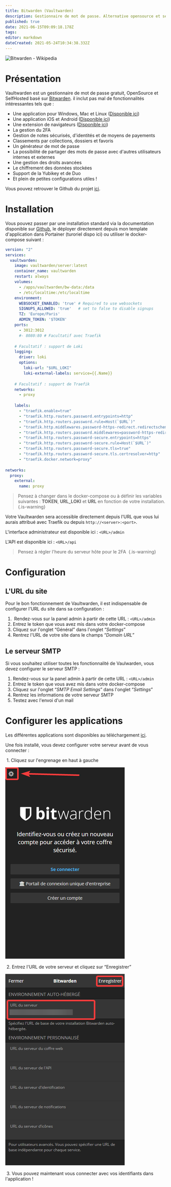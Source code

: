 ```yaml
---
title: Bitwarden (Vaultwarden)
description: Gestionnaire de mot de passe. Alternative opensource et self hosted de Dashlane.
published: true
date: 2021-06-15T09:09:18.178Z
tags: 
editor: markdown
dateCreated: 2021-05-24T10:34:38.332Z
---
```


![Bitwarden - Wikipedia](https://upload.wikimedia.org/wikipedia/commons/thumb/c/cc/Bitwarden_logo.svg/1200px-Bitwarden_logo.svg.png)

# Présentation

Vaultwarden est un gestionnaire de mot de passe gratuit, OpenSource et SelfHosted basé sur [Bitwarden](https://bitwarden.com). il inclut pas mal de fonctionnalités intéressantes tels que :

-   Une application pour Windows, Mac et Linux ([Disponible ici](https://bitwarden.com/download/))
-   Une application iOS et Android ([Disponible ici](https://bitwarden.com/download/))
-   Une extension de navigateurs ([Disponible ici](https://bitwarden.com/download/))
-   La gestion du 2FA
-   Gestion de notes sécurisés, d'identités et de moyens de payements
-   Classements par collections, dossiers et favoris
-   Un générateur de mot de passe
-   La possibilité de partager des mots de passe avec d'autres utilisateurs internes et externes
-   Une gestion des droits avancées
-   Le chiffrement des données stockées
-   Support de la Yubikey et de Duo
-   Et plein de petites configurations utiles !

Vous pouvez retrouver le Github du projet [ici](https://github.com/dani-garcia/vaultwarden).

# Installation

Vous pouvez passer par une installation standard via la documentation disponible sur [Github](https://github.com/dani-garcia/vaultwarden), le déployer directement depuis mon template d'application dans Portainer (turoriel dispo ici) ou utiliser le docker-compose suivant :

```yaml
version: "2"
services:
  vaultwarden:
    image: vaultwarden/server:latest
    container_name: vaultwarden
    restart: always
    volumes:
      - /apps/vaultwarden/bw-data:/data
      - /etc/localtime:/etc/localtime
    environment:
      WEBSOCKET_ENABLED: 'true' # Required to use websockets
      SIGNUPS_ALLOWED: 'true'   # set to false to disable signups
      TZ: 'Europe/Paris'
      ADMIN_TOKEN: '$TOKEN'
    ports:
      - 3012:3012
      #- 8080:80 # Facultatif avec Traefik
    
    # Facultatif : support de Loki
    logging:
      driver: loki
      options:
        loki-url: "$URL_LOKI"
        loki-external-labels: service={{.Name}}
    
    # Facultatif : support de Traefik        
    networks:
      - proxy
    
    labels:
      - "traefik.enable=true"
      - "traefik.http.routers.password.entrypoints=http"
      - "traefik.http.routers.password.rule=Host(`$URL`)"
      - "traefik.http.middlewares.password-https-redirect.redirectscheme.scheme=https"
      - "traefik.http.routers.password.middlewares=password-https-redirect"
      - "traefik.http.routers.password-secure.entrypoints=https"
      - "traefik.http.routers.password-secure.rule=Host(`$URL`)"
      - "traefik.http.routers.password-secure.tls=true"
      - "traefik.http.routers.password-secure.tls.certresolver=http"
      - "traefik.docker.network=proxy"
      
networks:
  proxy:
    external:
      name: proxy
```

> Pensez à changer dans le docker-compose ou à définir les variables suivantes : **TOKEN**, **URL_LOKI** et **URL** en fonction de votre installation.
{.is-warning}

Votre Vaultwarden sera accessible directement depuis l'URL que vous lui aurais attribué avec Traefik ou depuis `http://<server>:<port>`.

L'interface administrateur est disponible ici : `<URL>/admin`

L'API est disponible ici : `<URL>/api`

> Pensez à régler l'heure du serveur hôte pour le 2FA 
{.is-warning}
# Configuration

## L'URL du site

Pour le bon fonctionnement de Vaultwarden, il est indispensable de configurer l'URL du site dans sa configuration :

1.   Rendez-vous sur la panel admin à partir de cette URL : `<URL>/admin` 
2.  Entrez le token que vous avez mis dans votre docker-compose
3.  Cliquez sur l'onglet “Général” dans l'onglet “*Settings*”
4.  Rentrez l'URL de votre site dans le champs “*Domain URL*”

## Le serveur SMTP

Si vous souhaitez utiliser toutes les fonctionnalité de Vaulwarden, vous devez configurer le serveur SMTP :

1.  Rendez-vous sur la panel admin à partir de cette URL : `<URL>/admin` 
2.  Entrez le token que vous avez mis dans votre docker-compose
3.  Cliquez sur l'onglet “*SMTP Email Settings*” dans l'onglet “*Settings*”
4.  Rentrez les informations de votre serveur SMTP
5.  Testez avec l'envoi d'un mail

# Configurer les applications

Les différentes applications sont disponibles au téléchargement [ici](https://bitwarden.com/download/).

Une fois installé, vous devez configurer votre serveur avant de vous connecter :

 1. Cliquez sur l'engrenage en haut à gauche

![](/images/image_2021-05-01_153210.png)

 2. Entrez l'URL de votre serveur et cliquez sur “Enregistrer”

![](/images/image_2021-05-01_153407.png)

 3. Vous pouvez maintenant vous connecter avec vos identifiants dans l'application !